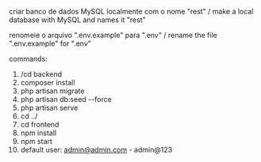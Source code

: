 

criar banco de dados MySQL localmente com o nome "rest" / make a local database with MySQL and names it "rest"

renomeie o arquivo ".env.example" para ".env" / rename the file ".env.example" for ".env" 

commands: 

1. /cd backend
2. composer install
3. php artisan migrate
4. php artisan db:seed --force
5. php artisan serve
6. cd ../
7. cd frontend
8. npm install
9. npm start
10. default user: admin@admin.com - admin@123